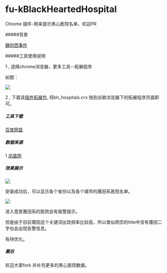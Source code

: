 # fu-kBlackHeartedHospital
Chrome 插件-用来提示黑心医院名单，欢迎PR

#####背景

[魏则西事件](http://baike.baidu.com/link?url=u47u_wWXEdf6qCmo76pMZQPKr7bjH-o0PQNJaHjmvSaJ2inKLaCub7IJNtx1T2i3QJe6ZnKeITgKFNLRQTaZI5jjwwAtudi6n3QAXhgsZd-JKkmkrMND7n_4LfkAWDIn6fOCPzCE0fnJsvXCZstpnKNaygq-sxAT62mzo4HYZ1dYdaxj-IOmlJSRe3DlZGKjdfCdfLW__CpDEI1t_S6Rya)

#####工具使用说明 

1 , 选择chrome浏览器，更多工具--拓展程序

   如图：

   ![](http://ac-a5zjlnxg.clouddn.com/c599120bdff514bb.png)

2 , 下载该[插件拓展包](https://github.com/Pearyman/fu-kBlackHeartedHospital),
    将bh_hospitals.crx 拖到谷歌浏览器下的拓展程序页面即可。


##### 工具下载

[百度网盘](http://pan.baidu.com/s/1mhT3hsW)


##### 数据来源

1 [凤凰网](http://news.ifeng.com/mainland/special/ptxyy/)

##### 效果展示

![](http://ac-a5zjlnxg.clouddn.com/d73782aab07019aa.png)

安装成功后，可以显示各个省份以及各个城市的莆田系医院名单。

![](http://ac-a5zjlnxg.clouddn.com/daa35734f88d7893.png)

进入意思莆田系的医院会有报警提示。

但是由于目前莆田这个关键词出现频率比较高，所以类似网页的title中含有莆田二字也会出现告警信息。

有待优化。

##### 最后

欢迎大家fork 并补充更多的黑心医院数据。

